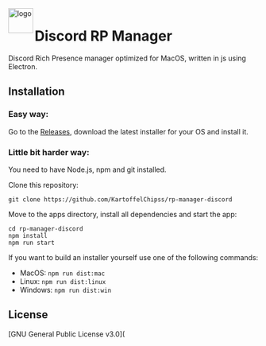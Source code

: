 <img align="left" height="50px" src="https://file.strassburger.dev/discordrp.png" alt="logo">
<h1>Discord RP Manager</h1>

Discord Rich Presence manager optimized for MacOS, written in js using Electron.

## Installation

### Easy way:

Go to the [Releases](https://github.com/KartoffelChipss/rp-manager-discord/releases), download the latest installer for your OS and install it.

### Little bit harder way:

You need to have Node.js, npm and git installed.

Clone this repository:
```
git clone https://github.com/KartoffelChipss/rp-manager-discord
```
Move to the apps directory, install all dependencies and start the app:
```
cd rp-manager-discord
npm install
npm run start
```
If you want to build an installer yourself use one of the following commands:
- MacOS: `npm run dist:mac`
- Linux: `npm run dist:linux`
- Windows: `npm run dist:win`

## License

[GNU General Public License v3.0](
